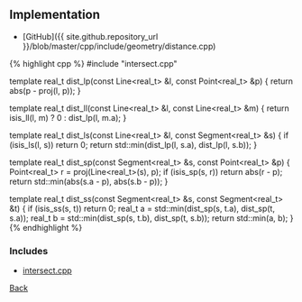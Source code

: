 ## Implementation

- [GitHub]({{ site.github.repository_url }}/blob/master/cpp/include/geometry/distance.cpp)

{% highlight cpp %}
#include "intersect.cpp"

template <typename real_t>
real_t dist_lp(const Line<real_t> &l, const Point<real_t> &p) {
  return abs(p - proj(l, p));
}

template <typename real_t>
real_t dist_ll(const Line<real_t> &l, const Line<real_t> &m) {
  return isis_ll(l, m) ? 0 : dist_lp(l, m.a);
}

template <typename real_t>
real_t dist_ls(const Line<real_t> &l, const Segment<real_t> &s) {
  if (isis_ls(l, s)) return 0;
  return std::min(dist_lp(l, s.a), dist_lp(l, s.b));
}

template <typename real_t>
real_t dist_sp(const Segment<real_t> &s, const Point<real_t> &p) {
  Point<real_t> r = proj(Line<real_t>(s), p);
  if (isis_sp(s, r)) return abs(r - p);
  return std::min(abs(s.a - p), abs(s.b - p));
}

template <typename real_t>
real_t dist_ss(const Segment<real_t> &s, const Segment<real_t> &t) {
  if (isis_ss(s, t)) return 0;
  real_t a = std::min(dist_sp(s, t.a), dist_sp(t, s.a));
  real_t b = std::min(dist_sp(s, t.b), dist_sp(t, s.b));
  return std::min(a, b);
}
{% endhighlight %}

### Includes

- [intersect.cpp](intersect)

[Back](../..)
